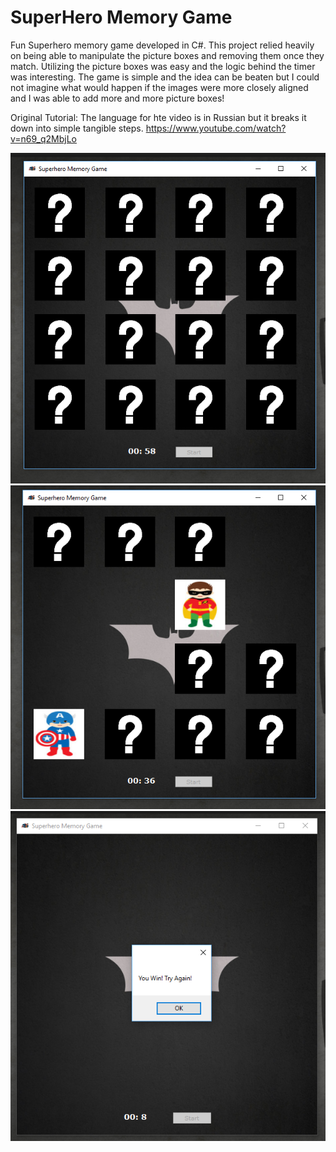 # SuperHero Memory Game

Fun Superhero memory game developed in C#. This project relied heavily on being able to manipulate the picture boxes and 
removing them once they match. Utilizing the picture boxes was easy and the logic behind the timer was interesting. The game 
is simple and the idea can be beaten but I could not imagine what would happen if the images were more closely aligned and I was able to 
add more and more picture boxes! 

Original Tutorial: The language for hte video is in Russian but it breaks it down into simple tangible steps. https://www.youtube.com/watch?v=n69_q2MbjLo

![alt text](https://github.com/abelberhane/SuperHeroMemoryGame/blob/master/Images/Screenshots/BoxesSH.png?raw=true)
![alt text](https://github.com/abelberhane/SuperHeroMemoryGame/blob/master/Images/Screenshots/MidGameSH.png?raw=true)
![alt text](https://github.com/abelberhane/SuperHeroMemoryGame/blob/master/Images/Screenshots/WinSH.png?raw=true)

